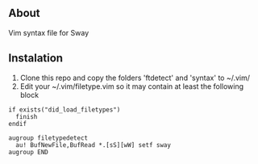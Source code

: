 ## About

Vim syntax file for Sway

## Instalation

1. Clone this repo and copy the folders 'ftdetect' and 'syntax' to ~/.vim/
1. Edit your ~/.vim/filetype.vim so it may contain at least the following block

```
if exists("did_load_filetypes")
  finish
endif

augroup filetypedetect
  au! BufNewFile,BufRead *.[sS][wW] setf sway
augroup END
```
